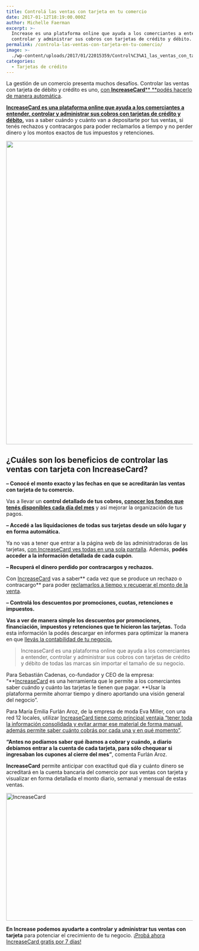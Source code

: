 ```yaml
---
title: Controlá las ventas con tarjeta en tu comercio
date: 2017-01-12T18:19:00.000Z
author: Michelle Faerman
excerpt: >-
  Increase es una plataforma online que ayuda a los comerciantes a entender,
  controlar y administrar sus cobros con tarjetas de crédito y débito.
permalink: /controla-las-ventas-con-tarjeta-en-tu-comercio/
image: >-
  ./wp-content/uploads/2017/01/22015359/Control%C3%A1_las_ventas_con_tarjeta_en_tu_comercio.jpg
categories:
  - Tarjetas de crédito
---
```

La gestión de un comercio presenta muchos desafíos. Controlar las ventas con tarjeta de débito y crédito es uno, [con **IncreaseCard**** **podés hacerlo de manera automática](https://increasecard.com/controla-tus-ventas-tarjeta-increasecard/).

**[IncreaseCard es una plataforma online que ayuda a los comerciantes a entender, controlar y administrar sus cobros con tarjetas de crédito y débito](http://bit.ly/Increase-Blog),** vas a saber cuándo y cuánto van a depositarte por tus ventas, si tenés rechazos y contracargos para poder reclamarlos a tiempo y no perder dinero y los montos exactos de tus impuestos y retenciones.

[<img class="aligncenter wp-image-4284 size-full" src="https://d1nzec96y7u1ro.cloudfront.net/wp-content/uploads/2017/01/31140531/IncreaseCard.png" alt="" width="1599" height="820" srcset="https://d1nzec96y7u1ro.cloudfront.net/wp-content/uploads/2017/01/31140531/IncreaseCard.png 1599w, https://d1nzec96y7u1ro.cloudfront.net/wp-content/uploads/2017/01/31140531/IncreaseCard-300x154.png 300w, https://d1nzec96y7u1ro.cloudfront.net/wp-content/uploads/2017/01/31140531/IncreaseCard-768x394.png 768w, https://d1nzec96y7u1ro.cloudfront.net/wp-content/uploads/2017/01/31140531/IncreaseCard-1024x525.png 1024w" sizes="(max-width: 1599px) 100vw, 1599px" />](http://bit.ly/Increase-Blog)

## **¿Cuáles son los beneficios de controlar las ventas con tarjeta con IncreaseCard?**

**&#8211; Conocé el monto exacto y las fechas en que se acreditarán las ventas con tarjeta de tu comercio.**

Vas a llevar un **control detallado de tus cobros, [conocer los fondos que tenés disponibles cada día del mes](https://increasecard.com/controla-tus-ventas-tarjeta-increasecard/)** y así mejorar la organización de tus pagos.

**&#8211; Accedé a las liquidaciones de todas sus tarjetas desde un sólo lugar y en forma automática.**

Ya no vas a tener que entrar a la página web de las administradoras de las tarjetas, [con IncreaseCard ves todas en una sola pantalla](http://bit.ly/Increase-Blog). Además, **podés acceder a la información detallada de cada cupón**.

**&#8211; Recuperá el dinero perdido por contracargos y rechazos.**

Con [IncreaseCard](http://bit.ly/Increase-Blog) vas a saber** cada vez que se produce un rechazo o contracargo** para poder [reclamarlos a tiempo y recuperar el monto de la venta](https://increasecard.com/rechazos-y-contracargos-de-tarjeta-de-credito-como-reclamar/).

**&#8211; Controlá los descuentos por promociones, cuotas, retenciones e impuestos.**

**Vas a ver de manera simple los descuentos por promociones, financiación, impuestos y retenciones que te hicieron las tarjetas.** Toda esta información la podés descargar en informes para optimizar la manera en que [llevás la contabilidad de tu negocio.](https://increasecard.com/estas-llevando-bien-contabilidad-negocio/)

> IncreaseCard es una plataforma online que ayuda a los comerciantes a entender, controlar y administrar sus cobros con tarjetas de crédito y débito de todas las marcas sin importar el tamaño de su negocio.

Para Sebastián Cadenas, co-fundador y CEO de la empresa: &#8220;**[IncreaseCard](http://bit.ly/Increase-Blog) es una herramienta que le permite a los comerciantes saber cuándo y cuánto las tarjetas le tienen que pagar. **Usar la plataforma permite ahorrar tiempo y dinero aportando una visión general del negocio&#8221;.

Para María Emilia Furlán Aroz, de la empresa de moda Eva Miller, con una red 12 locales, utilizar [IncreaseCard tiene como principal ventaja “tener toda la información consolidada y evitar armar ese material de forma manual, además permite saber cuánto cobrás por cada una y en qué momento”](http://bit.ly/Increase-Blog).

**“Antes no podíamos saber qué íbamos a cobrar y cuándo, a diario debíamos entrar a la cuenta de cada tarjeta, para sólo chequear si ingresaban los cupones al cierre del mes”**, comenta Furlán Aroz.

**IncreaseCard** permite anticipar con exactitud qué día y cuánto dinero se acreditará en la cuenta bancaria del comercio por sus ventas con tarjeta y visualizar en forma detallada el monto diario, semanal y mensual de estas ventas.

[<img class="aligncenter wp-image-2937 size-full" src="https://d1nzec96y7u1ro.cloudfront.net/wp-content/uploads/2018/02/04133256/Banner.png" alt="IncreaseCard" width="1001" height="345" srcset="https://d1nzec96y7u1ro.cloudfront.net/wp-content/uploads/2018/02/04133256/Banner.png 1001w, https://d1nzec96y7u1ro.cloudfront.net/wp-content/uploads/2018/02/04133256/Banner-300x103.png 300w, https://d1nzec96y7u1ro.cloudfront.net/wp-content/uploads/2018/02/04133256/Banner-768x265.png 768w" sizes="(max-width: 1001px) 100vw, 1001px" />](http://bit.ly/Increase-Blog)

**En Increase podemos ayudarte a controlar y administrar tus ventas con tarjeta** para potenciar el crecimiento de tu negocio. [¡Probá ahora IncreaseCard gratis por 7 días!](http://bit.ly/Increase-Blog)

